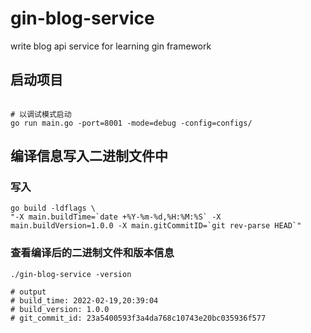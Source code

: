 # gin-blog-service
write blog api service for learning gin framework

## 启动项目

```shell

# 以调试模式启动
go run main.go -port=8001 -mode=debug -config=configs/

```

## 编译信息写入二进制文件中

### 写入

```shell
go build -ldflags \
"-X main.buildTime=`date +%Y-%m-%d,%H:%M:%S` -X main.buildVersion=1.0.0 -X main.gitCommitID=`git rev-parse HEAD`"
```

### 查看编译后的二进制文件和版本信息

```shell
./gin-blog-service -version

# output
# build_time: 2022-02-19,20:39:04
# build_version: 1.0.0
# git_commit_id: 23a5400593f3a4da768c10743e20bc035936f577
```